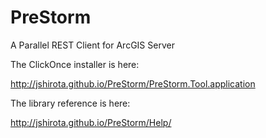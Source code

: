 PreStorm
========

A Parallel REST Client for ArcGIS Server

The ClickOnce installer is here:

http://jshirota.github.io/PreStorm/PreStorm.Tool.application

The library reference is here:

http://jshirota.github.io/PreStorm/Help/
